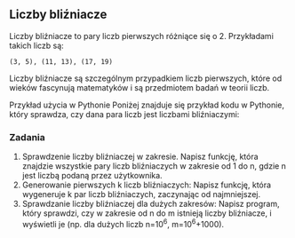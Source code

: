 ## Liczby bliźniacze
Liczby bliźniacze to pary liczb pierwszych różniące się o 2. Przykładami takich liczb są: 

`(3, 5), (11, 13), (17, 19)`

Liczby bliźniacze są szczególnym przypadkiem liczb pierwszych, które od wieków fascynują matematyków 
i są przedmiotem badań w teorii liczb.

Przykład użycia w Pythonie
Poniżej znajduje się przykład kodu w Pythonie, który sprawdza, czy dana para liczb jest liczbami bliźniaczymi:

### Zadania
1. Sprawdzenie liczby bliźniaczej w zakresie. Napisz funkcję, która znajdzie wszystkie pary liczb bliźniaczych w zakresie od 1 do n, gdzie n jest liczbą podaną przez użytkownika.
2. Generowanie pierwszych k liczb bliźniaczych: Napisz funkcję, która wygeneruje k par liczb bliźniaczych, zaczynając od najmniejszej.
3. Sprawdzanie liczby bliźniaczej dla dużych zakresów: Napisz program, który sprawdzi, czy w zakresie od n do m istnieją liczby bliźniacze, i wyświetli je (np. dla dużych liczb n=10<sup>6</sup>, m=10<sup>6</sup>+1000).